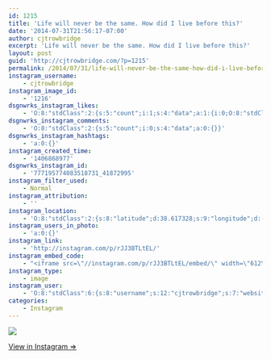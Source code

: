 ```yaml
---
id: 1215
title: 'Life will never be the same. How did I live before this?'
date: '2014-07-31T21:56:17-07:00'
author: cjtrowbridge
excerpt: 'Life will never be the same. How did I live before this?'
layout: post
guid: 'http://cjtrowbridge.com/?p=1215'
permalink: /2014/07/31/life-will-never-be-the-same-how-did-i-live-before-this/
instagram_username:
    - cjtrowbridge
instagram_image_id:
    - '1216'
dsgnwrks_instagram_likes:
    - 'O:8:"stdClass":2:{s:5:"count";i:1;s:4:"data";a:1:{i:0;O:8:"stdClass":4:{s:8:"username";s:13:"brandonstrunk";s:15:"profile_picture";s:106:"https://igcdn-photos-e-a.akamaihd.net/hphotos-ak-xfa1/t51.2885-19/10953668_412871462215588_252527082_a.jpg";s:2:"id";s:9:"200795404";s:9:"full_name";s:14:"Brandon Strunk";}}}'
dsgnwrks_instagram_comments:
    - 'O:8:"stdClass":2:{s:5:"count";i:0;s:4:"data";a:0:{}}'
dsgnwrks_instagram_hashtags:
    - 'a:0:{}'
instagram_created_time:
    - '1406868977'
dsgnwrks_instagram_id:
    - '777195774083518731_41872995'
instagram_filter_used:
    - Normal
instagram_attribution:
    - ''
instagram_location:
    - 'O:8:"stdClass":2:{s:8:"latitude";d:38.617328;s:9:"longitude";d:-121.5201026;}'
instagram_users_in_photo:
    - 'a:0:{}'
instagram_link:
    - 'http://instagram.com/p/rJJ3BTLtEL/'
instagram_embed_code:
    - "<iframe src=\"//instagram.com/p/rJJ3BTLtEL/embed/\" width=\"612\" height=\"710\" frameborder=\"0\" scrolling=\"no\" allowtransparency=\"true\"></iframe>\n"
instagram_type:
    - image
instagram_user:
    - 'O:8:"stdClass":6:{s:8:"username";s:12:"cjtrowbridge";s:7:"website";s:0:"";s:15:"profile_picture";s:103:"https://igcdn-photos-f-a.akamaihd.net/hphotos-ak-xpa1/t51.2885-19/925559_452430704897917_67836701_a.jpg";s:9:"full_name";s:13:"CJ Trowbridge";s:3:"bio";s:0:"";s:2:"id";s:8:"41872995";}'
categories:
    - Instagram
---
```


[![](http://blog.cjtrowbridge.com/wp-content/uploads/2014/07/10584819_252556088274113_50757394_n.jpg)](http://instagram.com/p/rJJ3BTLtEL/)

[View in Instagram ⇒](http://instagram.com/p/rJJ3BTLtEL/)